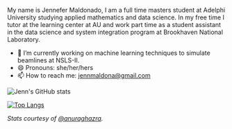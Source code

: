 <!--
**jennmald/jennmald** is a ✨ _special_ ✨ repository because its `README.md` (this file) appears on your GitHub profile.

Here are some ideas to get you started:

- 🔭 I’m currently working on ...
- 🌱 I’m currently learning ...
- 👯 I’m looking to collaborate on ...
- 🤔 I’m looking for help with ...
- 💬 Ask me about ...
- 📫 How to reach me: ...
- 😄 Pronouns: ...
- ⚡ Fun fact: ...
-->


My name is Jennefer Maldonado, I am a full time masters student at Adelphi University studying applied mathematics and data science. In my free time I tutor at the learning center at AU and work part time as a student assistant in the data science and system integration program at Brookhaven National Laboratory.

- 🔭 I’m currently working on machine learning techniques to simulate beamlines at NSLS-II.
- 😄 Pronouns: she/her/hers
- 📫 How to reach me: jennmaldona@gmail.com 


![Jenn's GitHub stats](https://github-readme-stats.vercel.app/api?username=jennmald&show_icons=true&theme=radical)

[![Top Langs](https://github-readme-stats.vercel.app/api/top-langs/?username=jennmald&layout=compact&langs_count=9)](https://github.com/jennmald/github-readme-stats)


_Stats courtesy of [@anuraghazra](https://github.com/anuraghazra/github-readme-stats)._
